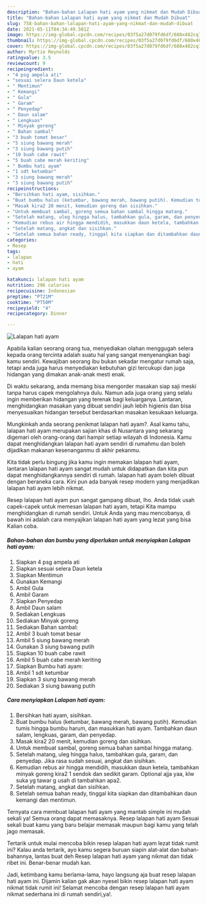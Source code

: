 ```yaml
---
description: "Bahan-bahan Lalapan hati ayam yang nikmat dan Mudah Dibuat"
title: "Bahan-bahan Lalapan hati ayam yang nikmat dan Mudah Dibuat"
slug: 758-bahan-bahan-lalapan-hati-ayam-yang-nikmat-dan-mudah-dibuat
date: 2021-05-11T04:34:49.501Z
image: https://img-global.cpcdn.com/recipes/03f5a27d079fd6df/680x482cq70/lalapan-hati-ayam-foto-resep-utama.jpg
thumbnail: https://img-global.cpcdn.com/recipes/03f5a27d079fd6df/680x482cq70/lalapan-hati-ayam-foto-resep-utama.jpg
cover: https://img-global.cpcdn.com/recipes/03f5a27d079fd6df/680x482cq70/lalapan-hati-ayam-foto-resep-utama.jpg
author: Myrtie Reynolds
ratingvalue: 3.5
reviewcount: 9
recipeingredient:
- "4 psg ampela ati"
- "sesuai selera Daun ketela"
- " Mentimun"
- " Kemangi"
- " Gula"
- " Garam"
- " Penyedap"
- " Daun salam"
- " Lengkuas"
- " Minyak goreng"
- " Bahan sambal"
- "3 buah tomat besar"
- "5 siung bawang merah"
- "3 siung bawang putih"
- "10 buah cabe rawit"
- "5 buah cabe merah keriting"
- " Bumbu hati ayam"
- "1 sdt ketumbar"
- "3 siung bawang merah"
- "3 siung bawang putih"
recipeinstructions:
- "Bersihkan hati ayam, sisihkan."
- "Buat bumbu halus (ketumbar, bawang merah, bawang putih). Kemudian tumis hingga bumbu harum, dan masukkan hati ayam. Tambahkan daun salam, lengkuas, garam, dan penyedap."
- "Masak kira2 20 menit, kemudian goreng dan sisihkan."
- "Untuk membuat sambal, goreng semua bahan sambal hingga matang."
- "Setelah matang, uleg hingga halus, tambahkan gula, garam, dan penyedap. Jika rasa sudah sesuai, angkat dan sisihkan."
- "Kemudian rebus air hingga mendidih, masukkan daun ketela, tambahkan minyak goreng kira2 1 sendok dan sedikit garam. Optional ajja yaa, klw suka yg tawar g usah di tambahkan apa2."
- "Setelah matang, angkat dan sisihkan."
- "Setelah semua bahan ready, tinggal kita siapkan dan ditambahkan daun kemangi dan mentimun."
categories:
- Resep
tags:
- lalapan
- hati
- ayam

katakunci: lalapan hati ayam 
nutrition: 296 calories
recipecuisine: Indonesian
preptime: "PT21M"
cooktime: "PT50M"
recipeyield: "4"
recipecategory: Dinner

---
```



![Lalapan hati ayam](https://img-global.cpcdn.com/recipes/03f5a27d079fd6df/680x482cq70/lalapan-hati-ayam-foto-resep-utama.jpg)

Apabila kalian seorang orang tua, menyediakan olahan menggugah selera kepada orang tercinta adalah suatu hal yang sangat menyenangkan bagi kamu sendiri. Kewajiban seorang ibu bukan sekadar mengatur rumah saja, tetapi anda juga harus menyediakan kebutuhan gizi tercukupi dan juga hidangan yang dimakan anak-anak mesti enak.

Di waktu  sekarang, anda memang bisa mengorder masakan siap saji meski tanpa harus capek mengolahnya dulu. Namun ada juga orang yang selalu ingin memberikan hidangan yang terenak bagi keluarganya. Lantaran, menghidangkan masakan yang dibuat sendiri jauh lebih higienis dan bisa menyesuaikan hidangan tersebut berdasarkan masakan kesukaan keluarga. 



Mungkinkah anda seorang penikmat lalapan hati ayam?. Asal kamu tahu, lalapan hati ayam merupakan sajian khas di Nusantara yang sekarang digemari oleh orang-orang dari hampir setiap wilayah di Indonesia. Kamu dapat menghidangkan lalapan hati ayam sendiri di rumahmu dan boleh dijadikan makanan kesenanganmu di akhir pekanmu.

Kita tidak perlu bingung jika kamu ingin memakan lalapan hati ayam, lantaran lalapan hati ayam sangat mudah untuk didapatkan dan kita pun dapat menghidangkannya sendiri di rumah. lalapan hati ayam boleh dibuat dengan beraneka cara. Kini pun ada banyak resep modern yang menjadikan lalapan hati ayam lebih nikmat.

Resep lalapan hati ayam pun sangat gampang dibuat, lho. Anda tidak usah capek-capek untuk memesan lalapan hati ayam, tetapi Kita mampu menghidangkan di rumah sendiri. Untuk Anda yang mau mencobanya, di bawah ini adalah cara menyajikan lalapan hati ayam yang lezat yang bisa Kalian coba.

<!--inarticleads1-->

##### Bahan-bahan dan bumbu yang diperlukan untuk menyiapkan Lalapan hati ayam:

1. Siapkan 4 psg ampela ati
1. Siapkan sesuai selera Daun ketela
1. Siapkan  Mentimun
1. Gunakan  Kemangi
1. Ambil  Gula
1. Ambil  Garam
1. Siapkan  Penyedap
1. Ambil  Daun salam
1. Sediakan  Lengkuas
1. Sediakan  Minyak goreng
1. Sediakan  Bahan sambal:
1. Ambil 3 buah tomat besar
1. Ambil 5 siung bawang merah
1. Gunakan 3 siung bawang putih
1. Siapkan 10 buah cabe rawit
1. Ambil 5 buah cabe merah keriting
1. Siapkan  Bumbu hati ayam:
1. Ambil 1 sdt ketumbar
1. Siapkan 3 siung bawang merah
1. Sediakan 3 siung bawang putih




<!--inarticleads2-->

##### Cara menyiapkan Lalapan hati ayam:

1. Bersihkan hati ayam, sisihkan.
1. Buat bumbu halus (ketumbar, bawang merah, bawang putih). Kemudian tumis hingga bumbu harum, dan masukkan hati ayam. Tambahkan daun salam, lengkuas, garam, dan penyedap.
1. Masak kira2 20 menit, kemudian goreng dan sisihkan.
1. Untuk membuat sambal, goreng semua bahan sambal hingga matang.
1. Setelah matang, uleg hingga halus, tambahkan gula, garam, dan penyedap. Jika rasa sudah sesuai, angkat dan sisihkan.
1. Kemudian rebus air hingga mendidih, masukkan daun ketela, tambahkan minyak goreng kira2 1 sendok dan sedikit garam. Optional ajja yaa, klw suka yg tawar g usah di tambahkan apa2.
1. Setelah matang, angkat dan sisihkan.
1. Setelah semua bahan ready, tinggal kita siapkan dan ditambahkan daun kemangi dan mentimun.




Ternyata cara membuat lalapan hati ayam yang mantab simple ini mudah sekali ya! Semua orang dapat memasaknya. Resep lalapan hati ayam Sesuai sekali buat kamu yang baru belajar memasak maupun bagi kamu yang telah jago memasak.

Tertarik untuk mulai mencoba bikin resep lalapan hati ayam lezat tidak rumit ini? Kalau anda tertarik, ayo kamu segera buruan siapin alat-alat dan bahan-bahannya, lantas buat deh Resep lalapan hati ayam yang nikmat dan tidak ribet ini. Benar-benar mudah kan. 

Jadi, ketimbang kamu berlama-lama, hayo langsung aja buat resep lalapan hati ayam ini. Dijamin kalian gak akan nyesel bikin resep lalapan hati ayam nikmat tidak rumit ini! Selamat mencoba dengan resep lalapan hati ayam nikmat sederhana ini di rumah sendiri,ya!.

